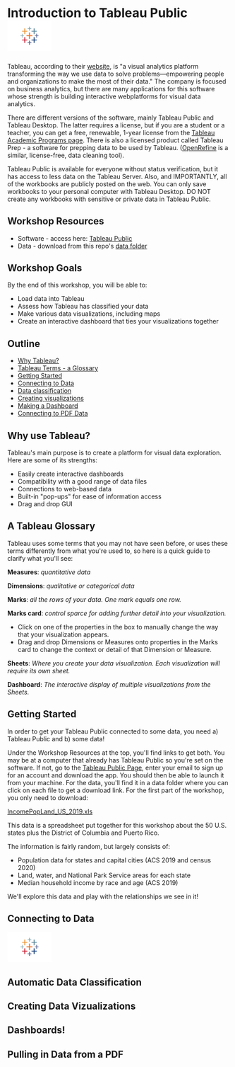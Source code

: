 # Introduction to Tableau Public <img src="images/tableau_crosses.png" width="100"/>

Tableau, according to their [website](https://tableau.com), is "a visual analytics platform transforming the way we use data to solve problems—empowering people and organizations to make the most of their data." The company is focused on business analytics, but there are many applications for this software whose strength is building interactive webplatforms for visual data analytics.

There are different versions of the software, mainly Tableau Public and Tableau Desktop. The latter requires a license, but if you are a student or a teacher, you can get a free, renewable, 1-year license from the [Tableau Academic Programs page](https://www.tableau.com/community/academic). There is also a licensed product called Tableau Prep - a software for prepping data to be used by Tableau. ([OpenRefine](https://openrefine.org/) is a similar, license-free, data cleaning tool).

Tableau Public is available for everyone without status verification, but it has access to less data on the Tableau Server. Also, and IMPORTANTLY, all of the workbooks are publicly posted on the web. You can only save workbooks to your personal computer with Tableau Desktop. DO NOT create any workbooks with sensitive or private data in Tableau Public.



## Workshop Resources
 - Software - access here: [Tableau Public](https://public.tableau.com/s/)
 - Data - download from this repo's [data folder](https://github.com/frizatch/Tableau-Intro-to-TableauPublic/tree/main/data)

## Workshop Goals
By the end of this workshop, you will be able to:
- Load data into Tableau
- Assess how Tableau has classified your data
- Make various data visualizations, including maps
- Create an interactive dashboard that ties your visualizations together

## Outline
- [Why Tableau?](#why-tableau)
- [Tableau Terms - a Glossary](#glossary)
- [Getting Started](#start)
- [Connecting to Data](#connect-data)
- [Data classification](#data-class)
- [Creating visualizations](#visualize)
- [Making a Dashboard](#dashboard)
- [Connecting to PDF Data](#pdf-data)


## <a name="why-tableau"></a>  Why use Tableau?

Tableau's main purpose is to create a platform for visual data exploration. Here are some of its strengths:

- Easily create interactive dashboards
- Compatibility with a good range of data files
- Connections to web-based data
- Built-in "pop-ups" for ease of information access
- Drag and drop GUI


## <a name="glossary"></a>  A Tableau Glossary

Tableau uses some terms that you may not have seen before, or uses these terms differently from what you're used to, so here is a quick guide to clarify what you'll see:

**Measures**: *quantitative data*

**Dimensions**: *qualitative or categorical data*

**Marks**: *all the rows of your data. One mark equals one row.*

**Marks card**: *control sparce for adding further detail into your visualization.* 
- Click on one of the properties in the box to manually change the way that your visualization appears. 
- Drag and drop Dimensions or Measures onto properties in the Marks card to change the context or detail of that Dimension or Measure.

**Sheets**: *Where you create your data visualization. Each visualization will require its own sheet.*  

**Dashboard**: *The interactive display of multiple visualizations from the Sheets.*


## <a name="start"></a>  Getting Started

In order to get your Tableau Public connected to some data, you need a) Tableau Public and b) some data!

Under the Workshop Resources at the top, you'll find links to get both. You may be at a computer that already has Tableau Public so you're set on the software. If not, go to the [Tableau Public Page](https://public.tableau.com/s/), enter your email to sign up for an account and download the app. You should then be able to launch it from your machine. For the data, you'll find it in a data folder where you can click on each file to get a download link. For the first part of the workshop, you only need to download:

[IncomePopLand_US_2019.xls](https://github.com/frizatch/Tableau-Intro-to-TableauPublic/blob/main/data/IncomePopLand_US_2019.xlsx)

This data is a spreadsheet put together for this workshop about the 50 U.S. states plus the District of Columbia and Puerto Rico.

The information is fairly random, but largely consists of:
- Population data for states and capital cities (ACS 2019 and census 2020)
- Land, water, and National Park Service areas for each state
- Median household income by race and age (ACS 2019)

We'll explore this data and play with the relationships we see in it!

## <a name="connect-data"></a>  Connecting to Data

<p>
<img src="images/tableau_crosses.png" width="100"/>
 </p>

## <a name="data-class"></a>  Automatic Data Classification

## <a name="visualize"></a>  Creating Data Vizualizations

## <a name="dashboard"></a>  Dashboards!

## <a name="pdf-data"></a>  Pulling in Data from a PDF


